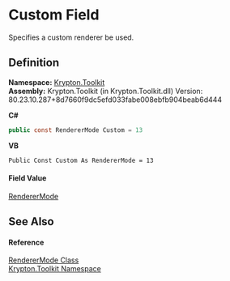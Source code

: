 # Custom Field


Specifies a custom renderer be used.



## Definition
**Namespace:** <a href="79d2eac2-21f4-54ff-7552-b20c33c30600.md">Krypton.Toolkit</a>  
**Assembly:** Krypton.Toolkit (in Krypton.Toolkit.dll) Version: 80.23.10.287+8d7660f9dc5efd033fabe008ebfb904beab6d444

**C#**
``` C#
public const RendererMode Custom = 13
```
**VB**
``` VB
Public Const Custom As RendererMode = 13
```



#### Field Value
<a href="636ce640-2730-2d08-db3c-c21b4d26c4fa.md">RendererMode</a>

## See Also


#### Reference
<a href="636ce640-2730-2d08-db3c-c21b4d26c4fa.md">RendererMode Class</a>  
<a href="79d2eac2-21f4-54ff-7552-b20c33c30600.md">Krypton.Toolkit Namespace</a>  

